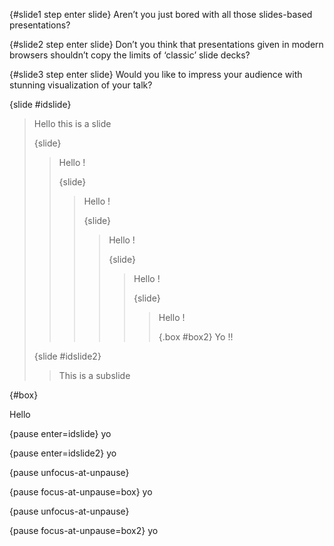 
{#slide1 step enter slide}
Aren’t you just bored with all those slides-based presentations?

{#slide2 step enter slide}
Don’t you think that presentations given in modern browsers shouldn’t copy the limits of ‘classic’ slide decks?

{#slide3 step enter slide}
Would you like to impress your audience with stunning visualization of your talk?

{slide #idslide}
> Hello this is a slide
>
> {slide}
> > Hello !
> > 
> > {slide}
> > > Hello !
> > > 
> > > {slide}
> > > > Hello !
> > > > 
> > > > {slide}
> > > > > Hello !
> > > > > 
> > > > > {slide}
> > > > > > Hello !
> > > > > > 
> > > > > > {.box #box2}
> > > > > > Yo !!
>
> {slide #idslide2}
> > This is a subslide

{#box}

Hello

{pause enter=idslide}
yo

{pause enter=idslide2}
yo

{pause unfocus-at-unpause}

{pause focus-at-unpause=box}
yo

{pause unfocus-at-unpause}

{pause focus-at-unpause=box2}
yo


<style>
  #idslide {
    background-color:red;
  }

  #idslide2 {
    background-color:yellow;
  }

  #box, .box {
    width: 700px;
    height: 520px;
    background-color:green;
    border: 10px solid black;
  }
</style>
